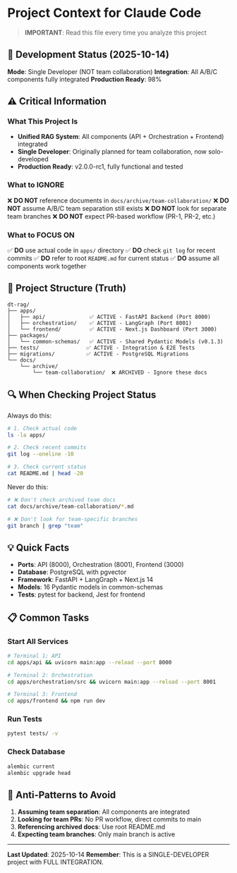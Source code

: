 # Project Context for Claude Code

> **IMPORTANT**: Read this file every time you analyze this project

## 🎯 Development Status (2025-10-14)

**Mode**: Single Developer (NOT team collaboration)
**Integration**: All A/B/C components fully integrated
**Production Ready**: 98%

## ⚠️ Critical Information

### What This Project Is
- **Unified RAG System**: All components (API + Orchestration + Frontend) integrated
- **Single Developer**: Originally planned for team collaboration, now solo-developed
- **Production Ready**: v2.0.0-rc1, fully functional and tested

### What to IGNORE
❌ **DO NOT** reference documents in `docs/archive/team-collaboration/`
❌ **DO NOT** assume A/B/C team separation still exists
❌ **DO NOT** look for separate team branches
❌ **DO NOT** expect PR-based workflow (PR-1, PR-2, etc.)

### What to FOCUS ON
✅ **DO** use actual code in `apps/` directory
✅ **DO** check `git log` for recent commits
✅ **DO** refer to root `README.md` for current status
✅ **DO** assume all components work together

## 📁 Project Structure (Truth)

```
dt-rag/
├── apps/
│   ├── api/              ✅ ACTIVE - FastAPI Backend (Port 8000)
│   ├── orchestration/    ✅ ACTIVE - LangGraph (Port 8001)
│   └── frontend/         ✅ ACTIVE - Next.js Dashboard (Port 3000)
├── packages/
│   └── common-schemas/   ✅ ACTIVE - Shared Pydantic Models (v0.1.3)
├── tests/               ✅ ACTIVE - Integration & E2E Tests
├── migrations/          ✅ ACTIVE - PostgreSQL Migrations
└── docs/
    └── archive/
        └── team-collaboration/  ❌ ARCHIVED - Ignore these docs
```

## 🔍 When Checking Project Status

Always do this:
```bash
# 1. Check actual code
ls -la apps/

# 2. Check recent commits
git log --oneline -10

# 3. Check current status
cat README.md | head -20
```

Never do this:
```bash
# ❌ Don't check archived team docs
cat docs/archive/team-collaboration/*.md

# ❌ Don't look for team-specific branches
git branch | grep "team"
```

## 💡 Quick Facts

- **Ports**: API (8000), Orchestration (8001), Frontend (3000)
- **Database**: PostgreSQL with pgvector
- **Framework**: FastAPI + LangGraph + Next.js 14
- **Models**: 16 Pydantic models in common-schemas
- **Tests**: pytest for backend, Jest for frontend

## 📋 Common Tasks

### Start All Services
```bash
# Terminal 1: API
cd apps/api && uvicorn main:app --reload --port 8000

# Terminal 2: Orchestration
cd apps/orchestration/src && uvicorn main:app --reload --port 8001

# Terminal 3: Frontend
cd apps/frontend && npm run dev
```

### Run Tests
```bash
pytest tests/ -v
```

### Check Database
```bash
alembic current
alembic upgrade head
```

## 🚨 Anti-Patterns to Avoid

1. **Assuming team separation**: All components are integrated
2. **Looking for team PRs**: No PR workflow, direct commits to main
3. **Referencing archived docs**: Use root README.md
4. **Expecting team branches**: Only main branch is active

---

**Last Updated**: 2025-10-14
**Remember**: This is a SINGLE-DEVELOPER project with FULL INTEGRATION.
